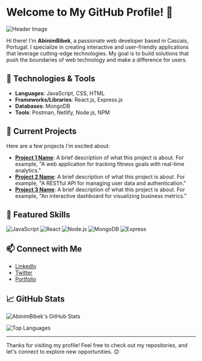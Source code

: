 # Welcome to My GitHub Profile! 👋

![Header Image](https://via.placeholder.com/1200x300?text=Welcome+to+My+GitHub+Profile) <!-- Replace with your own header image URL -->

Hi there! I'm **AbinimBibek**, a passionate web developer based in Cascais, Portugal. I specialize in creating interactive and user-friendly applications that leverage cutting-edge technologies. My goal is to build solutions that push the boundaries of web technology and make a difference for users.

## 🚀 Technologies & Tools

- **Languages**: JavaScript, CSS, HTML
- **Frameworks/Libraries**: React.js, Express.js
- **Databases**: MongoDB
- **Tools**: Postman, Netlify, Node.js, NPM

## 🔧 Current Projects

Here are a few projects I'm excited about:

- **[Project 1 Name](https://github.com/Abinim/Project1)**: A brief description of what this project is about. For example, "A web application for tracking fitness goals with real-time analytics."
- **[Project 2 Name](https://github.com/Abinim/Project2)**: A brief description of what this project is about. For example, "A RESTful API for managing user data and authentication."
- **[Project 3 Name](https://github.com/Abinim/Project3)**: A brief description of what this project is about. For example, "An interactive dashboard for visualizing business metrics."

## 🌟 Featured Skills

![JavaScript](https://img.shields.io/badge/-JavaScript-F7DF1C?style=flat-square&logo=javascript&logoColor=black)
![React](https://img.shields.io/badge/-React-61DAFB?style=flat-square&logo=react&logoColor=black)
![Node.js](https://img.shields.io/badge/-Node.js-339933?style=flat-square&logo=node.js&logoColor=white)
![MongoDB](https://img.shields.io/badge/-MongoDB-47A248?style=flat-square&logo=mongodb&logoColor=white)
![Express](https://img.shields.io/badge/-Express.js-000000?style=flat-square&logo=express&logoColor=white)

## 📫 Connect with Me

- [LinkedIn](https://www.linkedin.com/in/abinimbibek/)
- [Twitter](https://x.com/Bibekkumarkark5)
- [Portfolio](https://github.com/Abinim) <!-- Consider linking to a personal website if available -->

## 📈 GitHub Stats

![AbinimBibek's GitHub Stats](https://github-readme-stats.vercel.app/api?username=Abinim&show_icons=true&hide_title=true&count_private=true&include_all_commits=true&hide=prs&theme=dark)

![Top Languages](https://github-readme-stats.vercel.app/api/top-langs/?username=Abinim&layout=compact&theme=dark)

---

Thanks for visiting my profile! Feel free to check out my repositories, and let's connect to explore new opportunities. 😊
